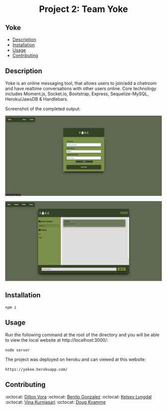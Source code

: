 <h1 align="center">Project 2: Team Yoke</h1>

## Yoke

- [Description](#description)
- [Installation](#installation)
- [Usage](#usage)
- [Contributing](#contributing)

## Description

Yoke is an online messaging tool, that allows users to join/add a chatroom and have realtime conversations with other users online. Core technology includes Moment.js, Socket.io, Bootstrap, Express, Sequelize-MySQL, Heroku/JawsDB & Handlebars.

Screenshot of the completed output:

![Yoke2 Screenshot](./src/yoke2.png)

![Yoke3 Screenshot](./src/yoke3.png)

## Installation

`npm i`

## Usage

Run the following command at the root of the directory and you will be able to view the local website at http://localhost:3000/:

`node server`

The project was deployed on heroku and can viewed at this website:

`https://yokee.herokuapp.com/`

## Contributing

:octocat: [Dillon Vora](https://github.com/dvorav)
:octocat: [Benito Gonzalez](https://github.com/ohnobenito)
:octocat: [Kelsey Lyngdal](https://github.com/klyngdal)
:octocat: [Vina Kurniasari](https://github.com/vina19)
:octocat: [Doug Kvamme](https://github.com/kvadou)

<br />
